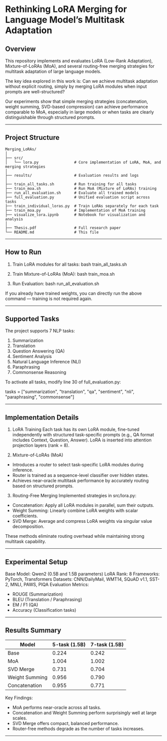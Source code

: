 # Rethinking LoRA Merging for Language Model’s Multitask Adaptation


## Overview

This repository implements and evaluates LoRA (Low-Rank Adaptation), Mixture-of-LoRAs (MoA), and several routing-free merging strategies for multitask adaptation of large language models.

The key idea explored in this work is:
Can we achieve multitask adaptation without explicit routing, simply by merging LoRA modules when input prompts are well-structured?

Our experiments show that simple merging strategies (concatenation, weight summing, SVD-based compression) can achieve performance comparable to MoA, especially in large models or when tasks are clearly distinguishable through structured prompts.

------------------------------------------------------------


## Project Structure

```
Merging_LoRAs/
│
├── src/
│   └── lora.py                # Core implementation of LoRA, MoA, and merging strategies
│
├── results/                   # Evaluation results and logs
│
├── train_all_tasks.sh         # Run training for all tasks
├── train_moa.sh               # Run MoA (Mixture of LoRAs) training
├── run_all_evaluation.sh      # Evaluate all trained models
├── full_evaluation.py         # Unified evaluation script across tasks
├── train_individual_loras.py  # Train LoRAs separately for each task
├── train_moa.py               # Implementation of MoA training
├── visualize_lora.ipynb       # Notebook for visualization and analysis
│
├── Thesis.pdf                 # Full research paper
└── README.md                  # This file
```

------------------------------------------------------------

## How to Run

1. Train LoRA modules for all tasks:
bash train_all_tasks.sh

2. Train Mixture-of-LoRAs (MoA):
bash train_moa.sh

3. Run Evaluation:
bash run_all_evaluation.sh

If you already have trained weights, you can directly run the above command — training is not required again.

------------------------------------------------------------

## Supported Tasks

The project supports 7 NLP tasks:

1. Summarization
2. Translation
3. Question Answering (QA)
4. Sentiment Analysis
5. Natural Language Inference (NLI)
6. Paraphrasing
7. Commonsense Reasoning

To activate all tasks, modify line 30 of full_evaluation.py:

tasks = ["summarization", "translation", "qa", "sentiment", "nli", "paraphrasing", "commonsense"]

------------------------------------------------------------

## Implementation Details

1. LoRA Training
Each task has its own LoRA module, fine-tuned independently with structured task-specific prompts (e.g., QA format includes Context, Question, Answer).
LoRA is inserted into attention projection layers (rank = 8).

2. Mixture-of-LoRAs (MoA)
- Introduces a router to select task-specific LoRA modules during inference.
- Router is trained as a sequence-level classifier over hidden states.
- Achieves near-oracle multitask performance by accurately routing based on structured prompts.

3. Routing-Free Merging
Implemented strategies in src/lora.py:
- Concatenation: Apply all LoRA modules in parallel, sum their outputs.
- Weight Summing: Linearly combine LoRA weights with scalar coefficients.
- SVD Merge: Average and compress LoRA weights via singular value decomposition.

These methods eliminate routing overhead while maintaining strong multitask capability.

------------------------------------------------------------

## Experimental Setup

Base Model: Qwen2 (0.5B and 1.5B parameters)
LoRA Rank: 8
Frameworks: PyTorch, Transformers
Datasets: CNN/DailyMail, WMT14, SQuAD v1.1, SST-2, MNLI, PAWS, PIQA
Evaluation Metrics:
- ROUGE (Summarization)
- BLEU (Translation / Paraphrasing)
- EM / F1 (QA)
- Accuracy (Classification tasks)

------------------------------------------------------------

## Results Summary

Model                | 5-task (1.5B) | 7-task (1.5B)
----------------------|----------------|----------------
Base                 | 0.224          | 0.242
MoA                  | 1.004          | 1.002
SVD Merge            | 0.731          | 0.704
Weight Summing       | 0.956          | 0.790
Concatenation        | 0.955          | 0.771

Key Findings:
- MoA performs near-oracle across all tasks.
- Concatenation and Weight Summing perform surprisingly well at large scales.
- SVD Merge offers compact, balanced performance.
- Router-free methods degrade as the number of tasks increases.

------------------------------------------------------------
